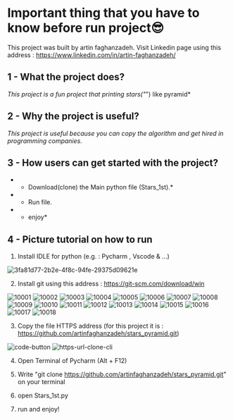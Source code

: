 # **Important thing that you have to know before run project😎**

This project was built by artin faghanzadeh.
Visit Linkedin page using this address : https://www.linkedin.com/in/artin-faghanzadeh/

## 1 - What the project does?

*This project is a fun project that printing stars("*") like pyramid*

## 2 - Why the project is useful?

*This project is useful because you can copy the algorithm and get hired in programming companies.*

## 3 - How users can get started with the project?

* - Download(clone) the Main python file (Stars_1st).*
* - Run file.
* - enjoy*

 ## 4 - Picture tutorial on how to run
 1. Install IDLE for python (e.g. : Pycharm , Vscode & ...)
 
 ![3fa81d77-2b2e-4f8c-94fe-29375d09621e](https://user-images.githubusercontent.com/96824756/178909652-6cf0db4d-3241-4907-845b-c510bcb3627b.jpg)

 2. Install git using this address : https://git-scm.com/download/win
 
![10001](https://user-images.githubusercontent.com/96824756/178911515-6fe3e55b-4c13-4b4b-919b-b6424d97abee.png)
![10002](https://user-images.githubusercontent.com/96824756/178911519-ca94f3e3-e479-41f4-9d75-c5c631bf64e9.png)
![10003](https://user-images.githubusercontent.com/96824756/178911520-6240127b-c634-478d-a640-43cbd5580d5e.png)
![10004](https://user-images.githubusercontent.com/96824756/178911525-e9631107-cd5e-48e8-8f49-b14d456f8d7c.png)
![10005](https://user-images.githubusercontent.com/96824756/178911527-01afe87b-5398-48ca-8d18-3bfc0fd2be7d.png)
![10006](https://user-images.githubusercontent.com/96824756/178911529-2bef5d99-b498-4f41-a874-fea2fe27849a.png)
![10007](https://user-images.githubusercontent.com/96824756/178911534-0ee6b3d4-447f-45d9-a658-ca20248da1ee.png)
![10008](https://user-images.githubusercontent.com/96824756/178911537-fd536b2d-cce0-4943-8ccb-1861eae35ec2.jpg)
![10009](https://user-images.githubusercontent.com/96824756/178911541-057328a6-5f49-4747-b8d4-5114ff57f02b.png)
![10010](https://user-images.githubusercontent.com/96824756/178911542-99a707b6-8bcf-4c3f-9341-018bd0bf1101.jpg)
![10011](https://user-images.githubusercontent.com/96824756/178911545-42bfca35-caec-4f32-8238-a0e0a17f96d4.png)
![10012](https://user-images.githubusercontent.com/96824756/178911548-3e4dba7a-bd7f-4851-b2ee-238b419fd691.png)
![10013](https://user-images.githubusercontent.com/96824756/178911549-aa469984-2d7d-473d-aa70-f29ba7024f46.png)
![10014](https://user-images.githubusercontent.com/96824756/178911551-5936dbe6-0cbf-4540-88be-6c36aa6f54fd.jpg)
![10015](https://user-images.githubusercontent.com/96824756/178911559-84d81973-2f18-40a6-aaa7-3e2d5dd86f2e.jpg)
![10016](https://user-images.githubusercontent.com/96824756/178911563-82257611-0317-4490-9125-a89c4539fc3e.jpg)
![10017](https://user-images.githubusercontent.com/96824756/178911568-2523d5e7-2c41-4d1f-ad08-f4b83afe24e4.jpg)
![10018](https://user-images.githubusercontent.com/96824756/178911580-7767cd95-cb62-4c64-8900-026acb4187c2.png)

 3. Copy the file HTTPS address (for this project it is : https://github.com/artinfaghanzadeh/stars_pyramid.git)
 
![code-button](https://user-images.githubusercontent.com/96824756/178912060-04142555-41c1-4a60-bd74-e700802e2758.png)
![https-url-clone-cli](https://user-images.githubusercontent.com/96824756/178912067-b8aed36a-7e39-4c90-8152-480297633b7b.png)

 4. Open Terminal of Pycharm (Alt + F12)
 
 5. Write "git clone https://github.com/artinfaghanzadeh/stars_pyramid.git" on your terminal
 
 6. open Stars_1st.py
 
 7. run and enjoy!
